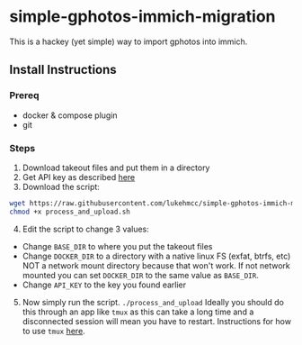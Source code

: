 # simple-gphotos-immich-migration
This is a hackey (yet simple) way to import gphotos into immich.

## Install Instructions
### Prereq
- docker & compose plugin
- git

### Steps
1. Download takeout files and put them in a directory
2. Get API key as described [here](https://immich.app/docs/features/bulk-upload#obtain-the-api-key)
3. Download the script:
```bash
wget https://raw.githubusercontent.com/lukehmcc/simple-gphotos-immich-migration/master/process_and_upload.sh
chmod +x process_and_upload.sh
```
4. Edit the script to change 3 values:
  - Change `BASE_DIR` to where you put the takeout files
  - Change `DOCKER_DIR` to a directory with a native linux FS (exfat, btrfs, etc) NOT a network mount directory because that won't work. If not network mounted you can set `DOCKER_DIR` to the same value as `BASE_DIR`.
  - Change `API_KEY` to the key you found earlier
5. Now simply run the script. 
```./process_and_upload```
Ideally you should do this through an app like `tmux` as this can take a long time and a disconnected session will mean you have to restart. Instructions for how to use `tmux` [here](https://www.linode.com/docs/guides/persistent-terminal-sessions-with-tmux/).
